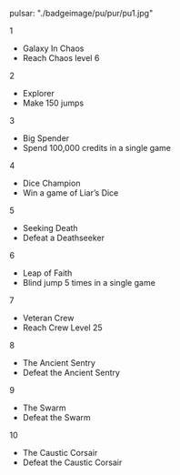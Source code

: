 pulsar: 
"./badgeimage/pu/pur/pu1.jpg"

1
- Galaxy In Chaos
- Reach Chaos level 6


2
- Explorer
- Make 150 jumps

3
- Big Spender
- Spend 100,000 credits in a single game

4
- Dice Champion
- Win a game of Liar’s Dice

5
- Seeking Death
- Defeat a Deathseeker

6
- Leap of Faith
- Blind jump 5 times in a single game

7
- Veteran Crew
- Reach Crew Level 25

8
- The Ancient Sentry
- Defeat the Ancient Sentry

9
- The Swarm
- Defeat the Swarm

10
- The Caustic Corsair
- Defeat the Caustic Corsair